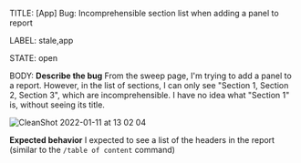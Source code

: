 TITLE:
[App] Bug: Incomprehensible section list when adding a panel to report

LABEL:
stale,app

STATE:
open

BODY:
**Describe the bug**
From the sweep page, I'm trying to add a panel to a report. However, in the list of sections, I can only see "Section 1, Section 2, Section 3", which are incomprehensible. I have no idea what "Section 1" is, without seeing its title.

![CleanShot 2022-01-11 at 13 02 04](https://user-images.githubusercontent.com/18227298/148947363-86c9e2fc-85d9-4b2c-a734-41b0d6aa41e6.png)

**Expected behavior**
I expected to see a list of the headers in the report (similar to the `/table of content` command)

